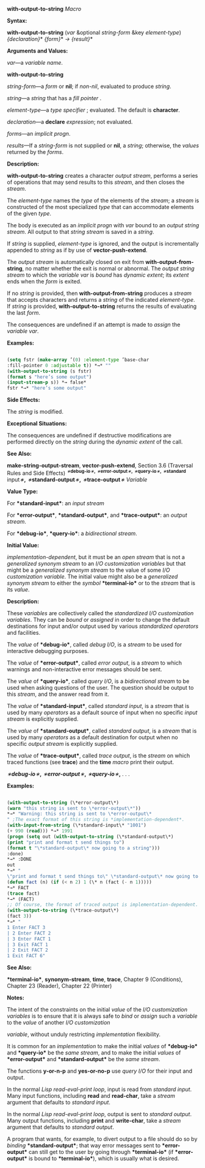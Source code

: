 **with-output-to-string** *Macro* 



**Syntax:** 



**with-output-to-string** (*var* &amp;optional *string-form* &amp;key *element-type*) *\{declaration\}*\* *\{form\}*\* *→ \{result\}*\* 



**Arguments and Values:** 



*var*—a *variable name*. 







 



 



**with-output-to-string** 



*string-form*—a *form* or **nil**; if *non-nil*, evaluated to produce *string*. 



*string*—a *string* that has a *fill pointer* . 



*element-type*—a *type specifier* ; evaluated. The default is **character**. 



*declaration*—a **declare** *expression*; not evaluated. 



*forms*—an *implicit progn*. 



*results*—If a *string-form* is not supplied or **nil**, a *string*; otherwise, the *values* returned by the *forms*. 



**Description:** 



**with-output-to-string** creates a character *output stream*, performs a series of operations that may send results to this *stream*, and then closes the *stream*. 



The *element-type* names the *type* of the elements of the *stream*; a *stream* is constructed of the most specialized *type* that can accommodate elements of the given *type*. 



The body is executed as an *implicit progn* with *var* bound to an *output string stream*. All output to that *string stream* is saved in a *string*. 



If *string* is supplied, *element-type* is ignored, and the output is incrementally appended to *string* as if by use of **vector-push-extend**. 



The *output stream* is automatically closed on exit from **with-output-from-string**, no matter whether the exit is normal or abnormal. The *output string stream* to which the *variable var* is *bound* has *dynamic extent*; its *extent* ends when the *form* is exited. 



If no *string* is provided, then **with-output-from-string** produces a *stream* that accepts characters and returns a *string* of the indicated *element-type*. If *string* is provided, **with-output-to-string** returns the results of evaluating the last *form*. 



The consequences are undefined if an attempt is made to *assign* the *variable var*. 



**Examples:**
```lisp
 
(setq fstr (make-array ’(0) :element-type ’base-char 
:fill-pointer 0 :adjustable t)) *→* "" 
(with-output-to-string (s fstr) 
(format s "here’s some output") 
(input-stream-p s)) *→ false* 
fstr *→* "here’s some output" 

```
**Side Effects:** 



The *string* is modified. 



**Exceptional Situations:** 







 



 



The consequences are undefined if destructive modifications are performed directly on the *string* during the *dynamic extent* of the call. 



**See Also:** 



<b>make-string-output-stream</b>, <b>vector-push-extend</b>, Section 3.6 (Traversal Rules and Side Effects) <sup><i>∗</i><b>debug-io</b><i>∗</i><b>,</b> <i>∗</i><b>error-output</b><i>∗</i><b>,</b> <i>∗</i><b>query-io</b><i>∗</i><b>,</b> <i>∗</i><b>standard</b></sup> input<i>∗</i><b>,</b> <i>∗</i><b>standard-output</b><i>∗</i><b>,</b> <i>∗</i><b>trace-output</b><i>∗ Variable</i> 



**Value Type:** 



For **\*standard-input\***: an *input stream* 



For **\*error-output\***, **\*standard-output\***, and **\*trace-output\***: an *output stream*. 



For **\*debug-io\***, **\*query-io\***: a *bidirectional stream*. 



**Initial Value:** 



*implementation-dependent*, but it must be an *open stream* that is not a *generalized synonym stream* to an *I/O customization variables* but that might be a *generalized synonym stream* to the value of some *I/O customization variable*. The initial value might also be a *generalized synonym stream* to either the *symbol* **\*terminal-io\*** or to the *stream* that is its *value*. 



**Description:** 



These *variables* are collectively called the *standardized I/O customization variables*. They can be *bound* or *assigned* in order to change the default destinations for input and/or output used by various *standardized operators* and facilities. 



The *value* of **\*debug-io\***, called *debug I/O*, is a *stream* to be used for interactive debugging purposes. 



The *value* of **\*error-output\***, called *error output*, is a *stream* to which warnings and non-interactive error messages should be sent. 



The *value* of **\*query-io\***, called *query I/O*, is a *bidirectional stream* to be used when asking questions of the user. The question should be output to this *stream*, and the answer read from it. 



The *value* of **\*standard-input\***, called *standard input*, is a *stream* that is used by many *operators* as a default source of input when no specific *input stream* is explicitly supplied. 



The *value* of **\*standard-output\***, called *standard output*, is a *stream* that is used by many *operators* as a default destination for output when no specific *output stream* is explicitly supplied. 



The *value* of **\*trace-output\***, called *trace output*, is the *stream* on which traced functions (see **trace**) and the **time** *macro* print their output. 







 



 



*∗***debug-io***∗***,** *∗***error-output***∗***,** *∗***query-io***∗***,** *. . .* 



**Examples:**
```lisp
 
(with-output-to-string (\*error-output\*) 
(warn "this string is sent to \*error-output\*")) 
*→* "Warning: this string is sent to \*error-output\* 
" ;The exact format of this string is *implementation-dependent*. 
(with-input-from-string (\*standard-input\* "1001") 
(+ 990 (read))) *→* 1991 
(progn (setq out (with-output-to-string (\*standard-output\*) 
(print "print and format t send things to") 
(format t "\*standard-output\* now going to a string"))) 
:done) 
*→* :DONE 
out 
*→* " 
\"print and format t send things to\" \*standard-output\* now going to a string" 
(defun fact (n) (if (< n 2) 1 (\* n (fact (- n 1))))) 
*→* FACT 
(trace fact) 
*→* (FACT) 
;; Of course, the format of traced output is implementation-dependent. 
(with-output-to-string (\*trace-output\*) 
(fact 3)) 
*→* " 
1 Enter FACT 3 
| 2 Enter FACT 2 
| 3 Enter FACT 1 
| 3 Exit FACT 1 
| 2 Exit FACT 2 
1 Exit FACT 6" 

```
**See Also:** 



**\*terminal-io\***, **synonym-stream**, **time**, **trace**, Chapter 9 (Conditions), Chapter 23 (Reader), Chapter 22 (Printer) 



**Notes:** 



The intent of the constraints on the initial *value* of the *I/O customization variables* is to ensure that it is always safe to *bind* or *assign* such a *variable* to the *value* of another *I/O customization* 







 



 



*variable*, without unduly restricting *implementation* flexibility. 



It is common for an *implementation* to make the initial *values* of **\*debug-io\*** and **\*query-io\*** be the *same stream*, and to make the initial *values* of **\*error-output\*** and **\*standard-output\*** be the *same stream*. 



The functions **y-or-n-p** and **yes-or-no-p** use *query I/O* for their input and output. 



In the normal *Lisp read-eval-print loop*, input is read from *standard input*. Many input functions, including **read** and **read-char**, take a *stream* argument that defaults to *standard input*. 



In the normal *Lisp read-eval-print loop*, output is sent to *standard output*. Many output functions, including **print** and **write-char**, take a *stream* argument that defaults to *standard output*. 



A program that wants, for example, to divert output to a file should do so by *binding* **\*standard-output\***; that way error messages sent to **\*error-output\*** can still get to the user by going through **\*terminal-io\*** (if **\*error-output\*** is bound to **\*terminal-io\***), which is usually what is desired. 



